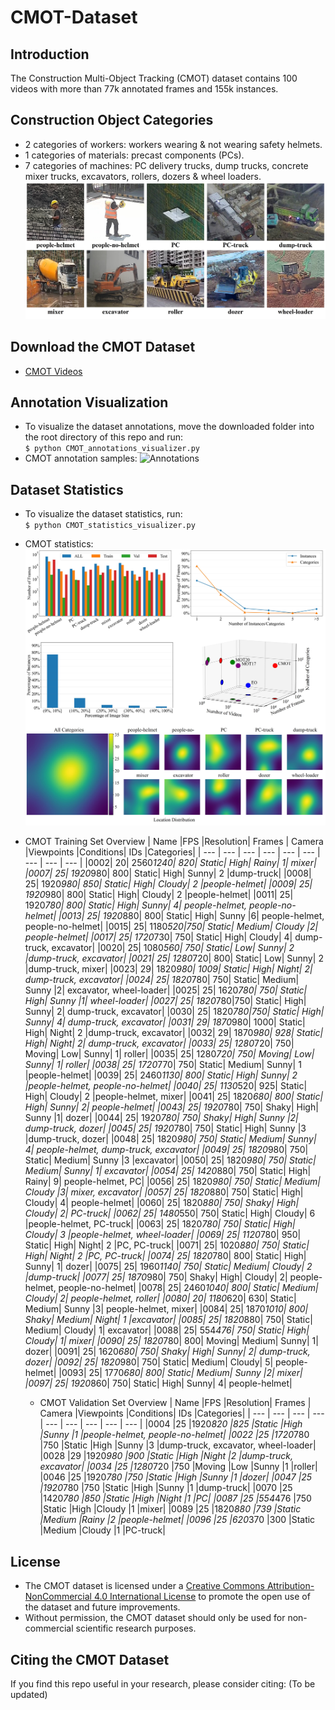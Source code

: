 # CMOT-Dataset
## Introduction
The Construction Multi-Object Tracking (CMOT) dataset contains 100 videos with more than 77k annotated frames and 155k instances.  

## Construction Object Categories
* 2 categories of workers: workers wearing & not wearing safety helmets.
* 1 categories of materials: precast components (PCs).  
* 7 categories of machines: PC delivery trucks, dump trucks, concrete mixer trucks, excavators, rollers, dozers & wheel loaders.
![Categories](https://github.com/XZ-YAN/CMOT-Dataset/blob/main/demo/categories.jpg)  

## Download the CMOT Dataset  
* [CMOT Videos](https://www.aliyundrive.com/s/bJnzTju4Ra8)  

## Annotation Visualization
* To visualize the dataset annotations, move the downloaded folder into the root directory of this repo and run:  
  `$ python CMOT_annotations_visualizer.py`  
* CMOT annotation samples:
![Annotations](https://github.com/XZ-YAN/CMOT-Dataset/blob/main/demo/samples.gif)  

## Dataset Statistics
* To visualize the dataset statistics, run:  
  `$ python CMOT_statistics_visualizer.py`  
* CMOT statistics:  
![Statistics](https://github.com/XZ-YAN/CMOT-Dataset/blob/main/demo/statistics.jpg)

* CMOT Training Set Overview
  | Name     |FPS	       |Resolution|	Frames    |	Camera   |Viewpoints |Conditions|	IDs       |Categories|
  | ---      | ---       | ---      | ---       | ---      | ---       | ---      | ---       | ---      |
  |0002|  20| 2560*1240| 820|	Static| High|	Rainy|	1|	mixer|
  |0007|  25| 1920*980|	800|	Static|	High|	Sunny|	2	|dump-truck|
  |0008|  25|	1920*980| 850|	Static| High|	Cloudy|	2	|people-helmet|
  |0009|  25|	1920*980| 800| Static| High|	Cloudy|	2	|people-helmet|
  |0011|  25|	1920*780|	800|	Static|	High| Sunny|	4|	people-helmet, people-no-helmet|
  |0013|  25|	1920*880|	800|	Static|	High|	Sunny	|6|	people-helmet, people-no-helmet|
  |0015|  25|	1180*520|750| Static|	Medium| Cloudy	|2|	people-helmet|
  |0017|  25|	1720*730|	750| Static| High| Cloudy|	4|	dump-truck, excavator|
  |0020|  25|	1080*560|	750| Static| Low| Sunny|	2	|dump-truck, excavator|
  |0021|  25|	1280*720|	800|	Static|	Low| Sunny|	2	|dump-truck, mixer|
  |0023|  29|	1820*980|	1009|	Static|	High| Night|	2|	dump-truck, excavator|
  |0024|  25|	1820*780|	750| Static| Medium|	Sunny	|2|	excavator, wheel-loader|
  |0025|  25|	1620*780|	750| Static| High|	Sunny	|1|	wheel-loader|
  |0027|  25|	1820*780|750|	Static|	High| Sunny|	2|	dump-truck, excavator|
  |0030|  25|	1820*780|750|	Static|	High|	Sunny|	4|	dump-truck, excavator|
  |0031|  29|	1870*980|	1000|	Static| High| Night|	2	|dump-truck, excavator|
  |0032|  29|	1870*980|	928| Static| High|	Night|	2|	dump-truck, excavator|
  |0033|  25|	1280*720|	750| Moving| Low|	Sunny|	1| 	roller|
  |0035|	25|	1280*720|	750| Moving| Low|	Sunny|	1| 	roller|
  |0038|	25|	1720*770|	750| Static| Medium|	Sunny|	1	|people-helmet|
  |0039|	25|	2460*1130| 800|	Static|	High|	Sunny|	2	|people-helmet, people-no-helmet|
  |0040|	25|	1130*520|	925| Static|	High|	Cloudy|	2	|people-helmet, mixer|
  |0041|	25|	1820*680|	800| Static|	High|	Sunny|	2|	people-helmet|
  |0043|	25|	1920*780|	750| Shaky|	High|	Sunny	|1|	dozer|
  |0044|	25|	1920*780|	750| Shaky|	High|	Sunny	|2|	dump-truck, dozer|
  |0045|	25|	1920*780|	750| Static|	High|	Sunny	|3	|dump-truck, dozer|
  |0048|	25|	1820*980|	750| Static|	Medium|	Sunny|	4|	people-helmet, dump-truck, excavator|
  |0049|	25|	1820*980|	750| Static|	Medium|	Sunny	|3	|excavator|
  |0050|	25|	1820*980|	750| Static|	Medium|	Sunny|	1|	excavator|
  |0054|	25| 1420*880|	750| Static|	High|	Rainy|	9|	people-helmet, PC|
  |0056|	25|	1820*980|	750| Static|	Medium|	Cloudy	|3|	mixer, excavator|
  |0057|	25|	1820*880|	750| Static|	High|	Cloudy|	4|	people-helmet|
  |0060|	25|	1820*880|	750| Shaky|	High|	Cloudy|	2|	PC-truck|
  |0062|	25|	1480*550|	750| Static|	High|	Cloudy|	6	|people-helmet, PC-truck|
  |0063|	25|	1820*780|	750| Static|	High|	Cloudy|	3	|people-helmet, wheel-loader|
  |0069|	25|	1120*780|	950| Static|	High|	Night|	2	|PC, PC-truck|
  |0071|	25|	1020*880|	750| Static|	High|	Night|	2	|PC, PC-truck|
  |0074|	25|	1820*780|	800| Static|	High|	Sunny|	1|	dozer|
  |0075|	25|	1960*1140| 750|	Static|	Medium|	Cloudy|	2	|dump-truck|
  |0077|	25|	1870*980|	750| Shaky|	High|	Cloudy|	2|	people-helmet, people-no-helmet|
  |0078|	25|	2460*1040| 800|	Static|	Medium|	Cloudy|	2|	people-helmet, roller|
  |0080|	20|	1180*620|	630| Static|	Medium|	Sunny	|3|	people-helmet, mixer|
  |0084|	25|	1870*1010| 800|	Shaky|	Medium|	Night|	1	|excavator|
  |0085|	25|	1820*880|	750| Static|	Medium|	Cloudy|	1|	excavator|
  |0088|	25|	554*476|	750| Static|	High|	Cloudy|	1|	mixer|
  |0090|	25|	1820*780|	800| Moving|	Medium|	Sunny|	1|	dozer|
  |0091|	25|	1620*680|	750| Shaky|	High|	Sunny|	2|	dump-truck, dozer|
  |0092|	25|	1820*980|	750| Static|	Medium|	Cloudy|	5|	people-helmet|
  |0093|	25|	1770*680|	800| Static|	Medium|	Sunny	|2|	mixer|
  |0097|	25|	1920*860|	750| Static|	High|	Sunny|	4|	people-helmet|

  * CMOT Validation Set Overview
    | Name     |FPS	       |Resolution|	Frames    |	Camera   |Viewpoints |Conditions|	IDs       |Categories|
    | ---      | ---       | ---      | ---       | ---      | ---       | ---      | ---       | ---      |
    |0004	|25	|1920*820	|825	|Static	|High	|Sunny	|1	|people-helmet, people-no-helmet|
    |0022	|25	|1720*780	|750	|Static	|High	|Sunny	|3	|dump-truck, excavator, wheel-loader|
    |0028	|29	|1920*980	|900	|Static	|High	|Night	|2	|dump-truck, excavator|
    |0034	|25	|1280*720	|750	|Moving	|Low	|Sunny	|1 	|roller|
    |0046	|25	|1920*780	|750	|Static	|High	|Sunny	|1	|dozer|
    |0047	|25	|1920*780	|750	|Static	|High	|Sunny	|1	|dump-truck|
    |0070	|25	|1420*780	|850	|Static	|High	|Night	|1	|PC|
    |0087	|25	|554*476	|750	|Static	|High	|Cloudy	|1	|mixer|
    |0089	|25	|1820*880	|739	|Static	|Medium	|Rainy	|2	|people-helmet|
    |0096	|25	|620*370	|300	|Static	|Medium	|Cloudy	|1	|PC-truck|



## License
* The CMOT dataset is licensed under a [Creative Commons Attribution-NonCommercial 4.0 International License](http://creativecommons.org/licenses/by-nc/4.0/) to promote the open use of the dataset and future improvements.
* Without permission, the CMOT dataset should only be used for non-commercial scientific research purposes.  

## Citing the CMOT Dataset
If you find this repo useful in your research, please consider citing: (To be updated)
